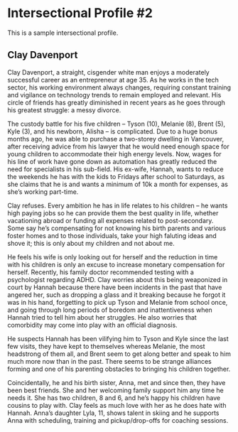 # Intersectional Profile #2

This is a sample intersectional profile.

## Clay Davenport

Clay Davenport, a straight, cisgender white man enjoys a moderately successful career as an entrepreneur at age 35. As he works in the tech sector, his working environment always changes, requiring constant training and vigilance on technology trends to remain employed and relevant. His circle of friends has greatly diminished in recent years as he goes through his greatest struggle: a messy divorce.

The custody battle for his five children – Tyson (10), Melanie (8), Brent (5), Kyle (3), and his newborn, Alisha – is complicated. Due to a huge bonus months ago, he was able to purchase a two-storey dwelling in Vancouver, after receiving advice from his lawyer that he would need enough space for young children to accommodate their high energy levels. Now, wages for his line of work have gone down as automation has greatly reduced the need for specialists in his sub-field. His ex-wife, Hannah, wants to reduce the weekends he has with the kids to Fridays after school to Saturdays, as she claims that he is and wants a minimum of 10k a month for expenses, as she’s working part-time.

Clay refuses. Every ambition he has in life relates to his children – he wants high paying jobs so he can provide them the best quality in life, whether vacationing abroad or funding all expenses related to post-secondary. Some say he’s compensating for not knowing his birth parents and various foster homes and to those individuals, take your high faluting ideas and shove it; this is only about my children and not about me.

He feels his wife is only looking out for herself and the reduction in time with his children is only an excuse to increase monetary compensation for herself. Recently, his family doctor recommended testing with a psychologist regarding ADHD. Clay worries about this being weaponized in court by Hannah because there have been incidents in the past that have angered her, such as dropping a glass and it breaking because he forgot it was in his hand, forgetting to pick up Tyson and Melanie from school once, and going through long periods of boredom and inattentiveness when Hannah tried to tell him about her struggles. He also worries that comorbidity may come into play with an official diagnosis.

He suspects Hannah has been vilifying him to Tyson and Kyle since the last few visits, they have kept to themselves whereas Melanie, the most headstrong of them all, and Brent seem to get along better and speak to him much more now than in the past. There seems to be strange alliances forming and one of his parenting obstacles to bringing his children together.

Coincidentally, he and his birth sister, Anna, met and since then, they have been best friends. She and her welcoming family support him any time he needs it. She has two children, 8 and 6, and he’s happy his children have cousins to play with. Clay feels as much love with her as he does hate with Hannah. Anna’s daughter Lyla, 11, shows talent in skiing and he supports Anna with scheduling, training and pickup/drop-offs for coaching sessions.
